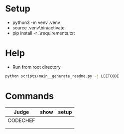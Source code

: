 # Setup

- python3 -m venv .venv
- source .venv\bin\activate
- pip install -r .\requirements.txt

# Help

- Run from root directory

```bash
python scripts/main__generate_readme.py -j LEETCODE
```

# Commands

|  Judge   | show | setup |
|:--------:|:-----|:------|
| CODECHEF |      |       |
|          |      |       |
|          |      |       |
